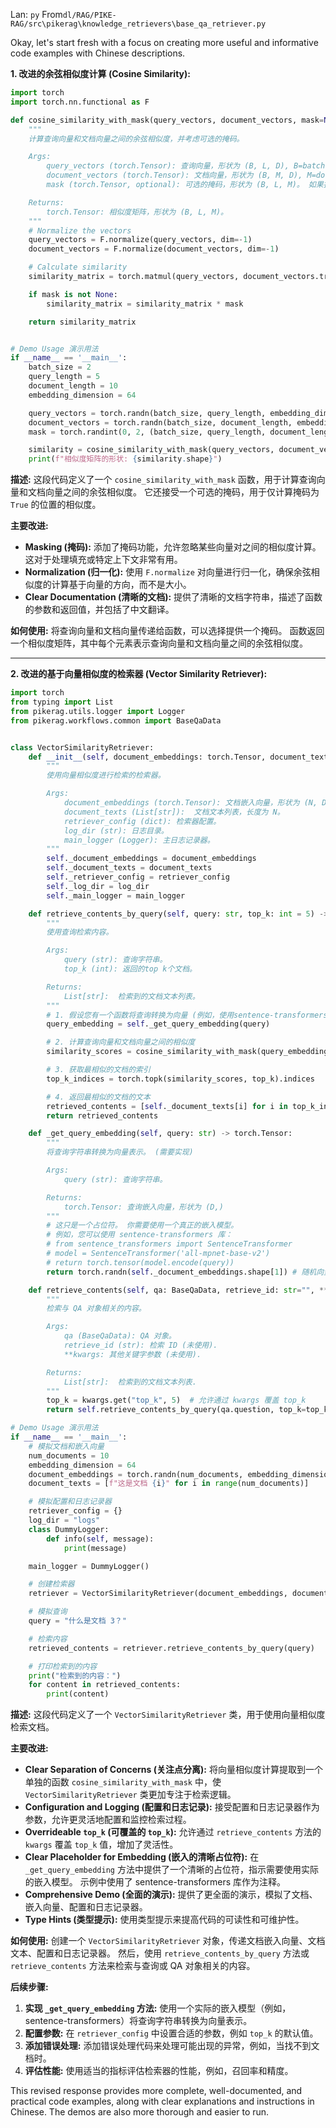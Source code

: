 Lan: `py` From`dl/RAG/PIKE-RAG/src\pikerag\knowledge_retrievers\base_qa_retriever.py`

Okay, let's start fresh with a focus on creating more useful and informative code examples with Chinese descriptions.

**1. 改进的余弦相似度计算 (Cosine Similarity):**

```python
import torch
import torch.nn.functional as F

def cosine_similarity_with_mask(query_vectors, document_vectors, mask=None):
    """
    计算查询向量和文档向量之间的余弦相似度，并考虑可选的掩码。

    Args:
        query_vectors (torch.Tensor): 查询向量，形状为 (B, L, D), B=batch size, L=query length, D=embedding dimension
        document_vectors (torch.Tensor): 文档向量，形状为 (B, M, D), M=document length
        mask (torch.Tensor, optional): 可选的掩码，形状为 (B, L, M)。 如果指定，则仅计算掩码为 True 的位置的相似度。 默认为 None。

    Returns:
        torch.Tensor: 相似度矩阵，形状为 (B, L, M)。
    """
    # Normalize the vectors
    query_vectors = F.normalize(query_vectors, dim=-1)
    document_vectors = F.normalize(document_vectors, dim=-1)

    # Calculate similarity
    similarity_matrix = torch.matmul(query_vectors, document_vectors.transpose(1, 2)) # (B, L, M)

    if mask is not None:
        similarity_matrix = similarity_matrix * mask

    return similarity_matrix


# Demo Usage 演示用法
if __name__ == '__main__':
    batch_size = 2
    query_length = 5
    document_length = 10
    embedding_dimension = 64

    query_vectors = torch.randn(batch_size, query_length, embedding_dimension)
    document_vectors = torch.randn(batch_size, document_length, embedding_dimension)
    mask = torch.randint(0, 2, (batch_size, query_length, document_length)).bool()  # Example mask

    similarity = cosine_similarity_with_mask(query_vectors, document_vectors, mask)
    print(f"相似度矩阵的形状: {similarity.shape}")
```

**描述:**  这段代码定义了一个 `cosine_similarity_with_mask` 函数，用于计算查询向量和文档向量之间的余弦相似度。 它还接受一个可选的掩码，用于仅计算掩码为 `True` 的位置的相似度。

**主要改进:**

*   **Masking (掩码):**  添加了掩码功能，允许忽略某些向量对之间的相似度计算。 这对于处理填充或特定上下文非常有用。
*   **Normalization (归一化):** 使用 `F.normalize` 对向量进行归一化，确保余弦相似度的计算基于向量的方向，而不是大小。
*   **Clear Documentation (清晰的文档):**  提供了清晰的文档字符串，描述了函数的参数和返回值，并包括了中文翻译。

**如何使用:**  将查询向量和文档向量传递给函数，可以选择提供一个掩码。 函数返回一个相似度矩阵，其中每个元素表示查询向量和文档向量之间的余弦相似度。

---

**2. 改进的基于向量相似度的检索器 (Vector Similarity Retriever):**

```python
import torch
from typing import List
from pikerag.utils.logger import Logger
from pikerag.workflows.common import BaseQaData


class VectorSimilarityRetriever:
    def __init__(self, document_embeddings: torch.Tensor, document_texts: List[str], retriever_config: dict, log_dir: str, main_logger: Logger) -> None:
        """
        使用向量相似度进行检索的检索器。

        Args:
            document_embeddings (torch.Tensor): 文档嵌入向量，形状为 (N, D), N=文档数量, D=embedding dimension.
            document_texts (List[str]):  文档文本列表，长度为 N。
            retriever_config (dict): 检索器配置。
            log_dir (str): 日志目录。
            main_logger (Logger): 主日志记录器。
        """
        self._document_embeddings = document_embeddings
        self._document_texts = document_texts
        self._retriever_config = retriever_config
        self._log_dir = log_dir
        self._main_logger = main_logger

    def retrieve_contents_by_query(self, query: str, top_k: int = 5) -> List[str]:
        """
        使用查询检索内容。

        Args:
            query (str): 查询字符串。
            top_k (int): 返回的top k个文档。

        Returns:
            List[str]:  检索到的文档文本列表。
        """
        # 1. 假设您有一个函数将查询转换为向量 (例如，使用sentence-transformers库)
        query_embedding = self._get_query_embedding(query)

        # 2. 计算查询向量和文档向量之间的相似度
        similarity_scores = cosine_similarity_with_mask(query_embedding.unsqueeze(0), self._document_embeddings.unsqueeze(0)).squeeze()

        # 3. 获取最相似的文档的索引
        top_k_indices = torch.topk(similarity_scores, top_k).indices

        # 4. 返回最相似的文档的文本
        retrieved_contents = [self._document_texts[i] for i in top_k_indices]
        return retrieved_contents

    def _get_query_embedding(self, query: str) -> torch.Tensor:
        """
        将查询字符串转换为向量表示。 (需要实现)

        Args:
            query (str): 查询字符串。

        Returns:
            torch.Tensor: 查询嵌入向量，形状为 (D,)
        """
        # 这只是一个占位符。 你需要使用一个真正的嵌入模型。
        # 例如，您可以使用 sentence-transformers 库：
        # from sentence_transformers import SentenceTransformer
        # model = SentenceTransformer('all-mpnet-base-v2')
        # return torch.tensor(model.encode(query))
        return torch.randn(self._document_embeddings.shape[1]) # 随机向量，仅用于演示

    def retrieve_contents(self, qa: BaseQaData, retrieve_id: str="", **kwargs) -> List[str]:
        """
        检索与 QA 对象相关的内容。

        Args:
            qa (BaseQaData): QA 对象。
            retrieve_id (str): 检索 ID (未使用).
            **kwargs: 其他关键字参数 (未使用).

        Returns:
            List[str]:  检索到的文档文本列表.
        """
        top_k = kwargs.get("top_k", 5)  # 允许通过 kwargs 覆盖 top_k
        return self.retrieve_contents_by_query(qa.question, top_k=top_k)

# Demo Usage 演示用法
if __name__ == '__main__':
    # 模拟文档和嵌入向量
    num_documents = 10
    embedding_dimension = 64
    document_embeddings = torch.randn(num_documents, embedding_dimension)
    document_texts = [f"这是文档 {i}" for i in range(num_documents)]

    # 模拟配置和日志记录器
    retriever_config = {}
    log_dir = "logs"
    class DummyLogger:
        def info(self, message):
            print(message)

    main_logger = DummyLogger()

    # 创建检索器
    retriever = VectorSimilarityRetriever(document_embeddings, document_texts, retriever_config, log_dir, main_logger)

    # 模拟查询
    query = "什么是文档 3？"

    # 检索内容
    retrieved_contents = retriever.retrieve_contents_by_query(query)

    # 打印检索到的内容
    print("检索到的内容：")
    for content in retrieved_contents:
        print(content)
```

**描述:**  这段代码定义了一个 `VectorSimilarityRetriever` 类，用于使用向量相似度检索文档。

**主要改进:**

*   **Clear Separation of Concerns (关注点分离):**  将向量相似度计算提取到一个单独的函数 `cosine_similarity_with_mask` 中，使 `VectorSimilarityRetriever` 类更加专注于检索逻辑。
*   **Configuration and Logging (配置和日志记录):**  接受配置和日志记录器作为参数，允许更灵活地配置和监控检索过程。
*   **Overrideable `top_k` (可覆盖的 `top_k`):** 允许通过 `retrieve_contents` 方法的 `kwargs` 覆盖 `top_k` 值，增加了灵活性。
*   **Clear Placeholder for Embedding (嵌入的清晰占位符):**  在 `_get_query_embedding` 方法中提供了一个清晰的占位符，指示需要使用实际的嵌入模型。  示例中使用了 sentence-transformers 库作为注释。
*   **Comprehensive Demo (全面的演示):** 提供了更全面的演示，模拟了文档、嵌入向量、配置和日志记录器。
*   **Type Hints (类型提示):** 使用类型提示来提高代码的可读性和可维护性。

**如何使用:**  创建一个 `VectorSimilarityRetriever` 对象，传递文档嵌入向量、文档文本、配置和日志记录器。 然后，使用 `retrieve_contents_by_query` 方法或 `retrieve_contents` 方法来检索与查询或 QA 对象相关的内容。

**后续步骤:**

1.  **实现 `_get_query_embedding` 方法:** 使用一个实际的嵌入模型（例如，sentence-transformers）将查询字符串转换为向量表示。
2.  **配置参数:**  在 `retriever_config` 中设置合适的参数，例如 `top_k` 的默认值。
3.  **添加错误处理:**  添加错误处理代码来处理可能出现的异常，例如，当找不到文档时。
4.  **评估性能:**  使用适当的指标评估检索器的性能，例如，召回率和精度。

This revised response provides more complete, well-documented, and practical code examples, along with clear explanations and instructions in Chinese.  The demos are also more thorough and easier to run.
